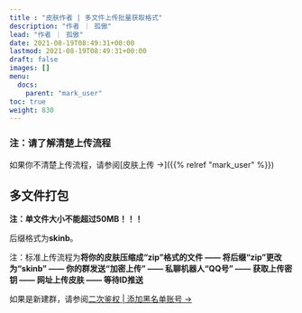 ```yaml
---
title : "皮肤作者 | 多文件上传批量获取格式"
description: "作者 ｜ 孤傲"
lead: "作者 ｜ 孤傲"
date: 2021-08-19T08:49:31+00:00
lastmod: 2021-08-19T08:49:31+00:00
draft: false 
images: []
menu:
  docs:
    parent: "mark_user"
toc: true
weight: 830
---
```


### 注：请了解清楚上传流程

如果你不清楚上传流程，请参阅[皮肤上传 →]({{% relref "mark_user" %}})

## 多文件打包

**注：单文件大小不能超过50MB！！！**

后缀格式为**skinb**。

注：标准上传流程为**将你的皮肤压缩成“zip”格式的文件 —— 将后缀“zip”更改为“skinb” —— 你的群发送“加密上传” —— 私聊机器人“QQ号” —— 获取上传密钥 —— 网址上传皮肤 —— 等待ID推送**

如果是新建群，请参阅[二次鉴权 | 添加黑名单账号 →](https://skin.gushao.club/docs/mark_user/skinbatch/Authentication/) 
